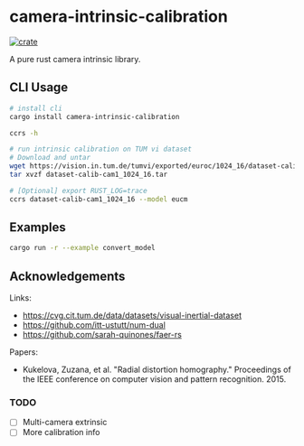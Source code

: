 # camera-intrinsic-calibration
[![crate](https://img.shields.io/crates/v/camera-intrinsic-calibration.svg)](https://crates.io/crates/camera-intrinsic-calibration)

A pure rust camera intrinsic library.

## CLI Usage
```sh
# install cli
cargo install camera-intrinsic-calibration

ccrs -h

# run intrinsic calibration on TUM vi dataset
# Download and untar
wget https://vision.in.tum.de/tumvi/exported/euroc/1024_16/dataset-calib-cam1_1024_16.tar
tar xvzf dataset-calib-cam1_1024_16.tar

# [Optional] export RUST_LOG=trace
ccrs dataset-calib-cam1_1024_16 --model eucm
```
## Examples
```sh
cargo run -r --example convert_model
```

## Acknowledgements
Links:
* https://cvg.cit.tum.de/data/datasets/visual-inertial-dataset
* https://github.com/itt-ustutt/num-dual
* https://github.com/sarah-quinones/faer-rs

Papers:

* Kukelova, Zuzana, et al. "Radial distortion homography." Proceedings of the IEEE conference on computer vision and pattern recognition. 2015.

### TODO
* [ ] Multi-camera extrinsic
* [ ] More calibration info